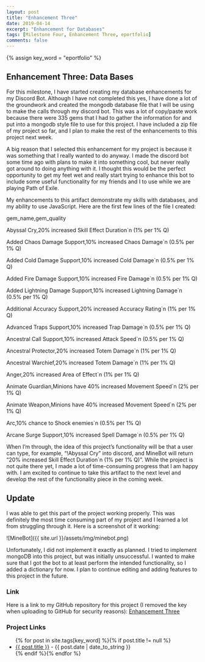 ```yaml
---
layout: post
title: "Enhancement Three"
date: 2019-04-14
excerpt: "Enhancement for Databases"
tags: [Milestone Four, Enhancement Three, eportfolio]
comments: false
---
```

{% assign key_word = "eportfolio" %}
## Enhancement Three: Data Bases

For this milestone, I have started creating my database enhancements for my Discord Bot.  Although I have not completed this yes, I have done a lot of the groundwork and created the mongodb database file that I will be using to make the calls through my discord bot.  This was a lot of copy/paste work because there were 335 gems that I had to gather the information for and put into a mongodb style file to use for this project.  I have included a zip file of my project so far, and I plan to make the rest of the enhancements to this project next week.

A big reason that I selected this enhancement for my project is because it was something that I really wanted to do anyway.  I made the discord bot some time ago with plans to make it into something cool, but never really got around to doing anything with it.  I thought this would be the perfect opportunity to get my feet wet and really start trying to enhance this bot to include some useful functionality for my friends and I to use while we are playing Path of Exile.

My enhancements to this artifact demonstrate my skills with databases, and my ability to use JavaScript.  Here are the first few lines of the file I created:

gem_name,gem_quality

Abyssal Cry,20% increased Skill Effect Duration`n (1% per 1% Q)

Added Chaos Damage Support,10% increased Chaos Damage`n (0.5% per 1% Q)

Added Cold Damage Support,10% increased Cold Damage`n (0.5% per 1% Q)

Added Fire Damage Support,10% increased Fire Damage`n (0.5% per 1% Q)

Added Lightning Damage Support,10% increased Lightning Damage`n (0.5% per 1% Q)

Additional Accuracy Support,20% increased Accuracy Rating`n (1% per 1% Q)

Advanced Traps Support,10% increased Trap Damage`n (0.5% per 1% Q)

Ancestral Call Support,10% increased Attack Speed`n (0.5% per 1% Q)

Ancestral Protector,20% increased Totem Damage`n (1% per 1% Q)

Ancestral Warchief,20% increased Totem Damage`n (1% per 1% Q)

Anger,20% increased Area of Effect`n (1% per 1% Q)

Animate Guardian,Minions have 40% increased Movement Speed`n (2% per 1% Q)

Animate Weapon,Minions have 40% increased Movement Speed`n (2% per 1% Q)

Arc,10% chance to Shock enemies`n (0.5% per 1% Q)

Arcane Surge Support,10% increased Spell Damage`n (0.5% per 1% Q)


When I’m through, the idea of this project’s functionality will be that a user can type, for example, “!Abyssal Cry” into discord, and MineBot will return “20% increased Skill Effect Duration`n (1% per 1% Q)”.  While the project is not quite there yet, I made a lot of time-consuming progress that I am happy with.  I am excited to continue to take this artifact to the next level and develop the rest of the functionality piece in the coming week.

## Update

I was able to get this part of the project working properly.  This was definitely the most time consuming part of my project and I learned a lot from struggling through it.  Here is a screenshot of it working:

![MineBot]({{ site.url }}/assets/img/minebot.png)

Unfortunately, I did not implement it exactly as planned.  I tried to implement mongoDB into this project, but was initially unsuccessful.  I wanted to make sure that I got the bot to at least perform the intended functionality, so I added a dictionary for now.  I plan to continue editing and adding features to this project in the future.

### Link

Here is a link to my GitHub repository for this project (I removed the key when uploading to GitHub for security reasons):
[Enhancement Three](https://github.com/MegAlgarin/discord-bot) 



### Project Links
<article>
	<ul>
    {% for post in site.tags[key_word] %}{% if post.title != null %}
        <li class="entry-title"><a href="{{ site.url }}{{ post.url }}" title="{{ post.title }}">{{ post.title }}</a> - {{ post.date | date_to_string }} </li>
    {% endif %}{% endfor %}
	</ul>